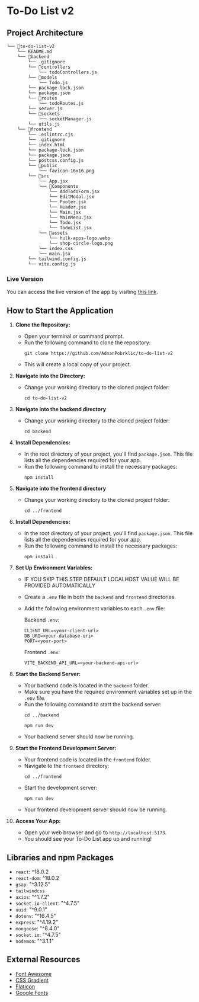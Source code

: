 # To-Do List v2

## Project Architecture

```
└── 📁to-do-list-v2
    └── README.md
    └── 📁backend
        └── .gitignore
        └── 📁controllers
            └── todoControllers.js
        └── 📁models
            └── Todo.js
        └── package-lock.json
        └── package.json
        └── 📁routes
            └── todoRoutes.js
        └── server.js
        └── 📁sockets
            └── socketManager.js
        └── utils.js
    └── 📁frontend
        └── .eslintrc.cjs
        └── .gitignore
        └── index.html
        └── package-lock.json
        └── package.json
        └── postcss.config.js
        └── 📁public
            └── favicon-16x16.png
        └── 📁src
            └── App.jsx
            └── 📁Components
                └── AddTodoForm.jsx
                └── EditModal.jsx
                └── Footer.jsx
                └── Header.jsx
                └── Main.jsx
                └── MainMenu.jsx
                └── Todo.jsx
                └── TodoList.jsx
            └── 📁assets
                └── hulk-apps-logo.webp
                └── shop-circle-logo.png
            └── index.css
            └── main.jsx
        └── tailwind.config.js
        └── vite.config.js
```

### Live Version

You can access the live version of the app by visiting [this link](https://to-do-list-v2-usgi.onrender.com/).

## How to Start the Application

1. **Clone the Repository:**

    - Open your terminal or command prompt.
    - Run the following command to clone the repository:
        ```
        git clone https://github.com/AdnanPobrklic/to-do-list-v2
        ```
    - This will create a local copy of your project.

2. **Navigate into the Directory:**

    - Change your working directory to the cloned project folder:
        ```
        cd to-do-list-v2
        ```

3. **Navigate into the backend directory**

    - Change your working directory to the cloned project folder:
        ```
        cd backend
        ```

4. **Install Dependencies:**

    - In the root directory of your project, you'll find `package.json`. This file lists all the dependencies required for your app.
    - Run the following command to install the necessary packages:
        ```
        npm install
        ```

5. **Navigate into the frontend directory**

    - Change your working directory to the cloned project folder:
        ```
        cd ../frontend
        ```

6. **Install Dependencies:**

    - In the root directory of your project, you'll find `package.json`. This file lists all the dependencies required for your app.
    - Run the following command to install the necessary packages:
        ```
        npm install
        ```

7. **Set Up Environment Variables:**

    - IF YOU SKIP THIS STEP DEFAULT LOCALHOST VALUE WILL BE PROVIDED AUTOMATICALLY
    - Create a `.env` file in both the `backend` and `frontend` directories.
    - Add the following environment variables to each `.env` file:

        Backend `.env`:

        ```
        CLIENT_URL=<your-client-url>
        DB_URI=<your-database-uri>
        PORT=<your-port>

        ```

        Frontend `.env`:

        ```
        VITE_BACKEND_API_URL=<your-backend-api-url>

        ```

8. **Start the Backend Server:**

    - Your backend code is located in the `backend` folder.
    - Make sure you have the required environment variables set up in the `.env` file.
    - Run the following command to start the backend server:
        ```
        cd ../backend
        ```
        ```
        npm run dev
        ```
    - Your backend server should now be running.

9. **Start the Frontend Development Server:**

    - Your frontend code is located in the `frontend` folder.
    - Navigate to the `frontend` directory:
        ```
        cd ../frontend
        ```
    - Start the development server:
        ```
        npm run dev
        ```
    - Your frontend development server should now be running.

10. **Access Your App:**
    - Open your web browser and go to `http://localhost:5173`.
    - You should see your To-Do List app up and running!

## Libraries and npm Packages

-   `react`: ^18.0.2
-   `react-dom`: ^18.0.2
-   `gsap`: "^3.12.5"
-   `tailwindcss`
-   `axios`: "^1.7.2"
-   `socket.io-client`: "^4.7.5"
-   `uuid`: "^9.0.1"
-   `dotenv`: "^16.4.5"
-   `express`: "^4.19.2"
-   `mongoose`: "^8.4.0"
-   `socket.io`: "^4.7.5"
-   `nodemon`: "^3.1.1"

## External Resources

-   [Font Awesome](https://fontawesome.com)
-   [CSS Gradient](https://cssgradient.io)
-   [Flaticon](https://flaticon.com)
-   [Google Fonts](https://fonts.google.com)
